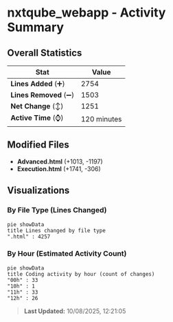 # nxtqube_webapp - Activity Summary 

## Overall Statistics

| Stat                   | Value                                                             |
| ---------------------- | ----------------------------------------------------------------- |
| **Lines Added** (➕)   | 2754                                          |
| **Lines Removed** (➖) | 1503                                        |
| **Net Change** (↕)    | 1251                |
| **Active Time** (⌚)   | 120 minutes |


## Modified Files
- **Advanced.html** (+1013, -1197)
- **Execution.html** (+1741, -306)

## Visualizations

### By File Type (Lines Changed)

```mermaid
pie showData
title Lines changed by file type
".html" : 4257
```

### By Hour (Estimated Activity Count)

```mermaid
pie showData
title Coding activity by hour (count of changes)
"00h" : 33
"10h" : 1
"11h" : 33
"12h" : 26
```


> **Last Updated:** 10/08/2025, 12:21:05